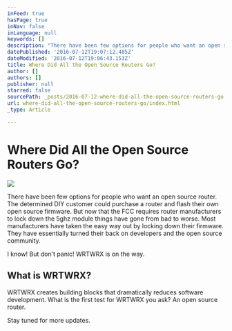 ```yaml
---
inFeed: true
hasPage: true
inNav: false
inLanguage: null
keywords: []
description: "There have been few options for people who want an open source router. The determined DIY customer could purchase a router and flash their own open source firmware. But now that the FCC requires router manufacturers to lock down the 5ghz module things have gone from bad to worse. Most manufacturers have taken the easy way out by locking down their firmware. They have essentially turned their back on developers and the open source community.\_"
datePublished: '2016-07-12T19:07:12.485Z'
dateModified: '2016-07-12T19:06:43.153Z'
title: Where Did All the Open Source Routers Go?
author: []
authors: []
publisher: null
starred: false
sourcePath: _posts/2016-07-12-where-did-all-the-open-source-routers-go.md
url: where-did-all-the-open-source-routers-go/index.html
_type: Article

---
```

# Where Did All the Open Source Routers Go?
![](https://the-grid-user-content.s3-us-west-2.amazonaws.com/3d523376-7def-4e26-ab58-ebff0490ef1c.png)

There have been few options for people who want an open source router. The determined DIY customer could purchase a router and flash their own open source firmware. But now that the FCC requires router manufacturers to lock down the 5ghz module things have gone from bad to worse. Most manufacturers have taken the easy way out by locking down their firmware. They have essentially turned their back on developers and the open source community. 

I know! But don't panic! WRTWRX is on the way.

## What is WRTWRX? 

WRTWRX creates building blocks that dramatically reduces software development. What is the first test for WRTWRX you ask? An open source router.

Stay tuned for more updates.